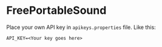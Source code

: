 # FreePortableSound

Place your own API key in `apikeys.properties` file. Like this:

```
API_KEY=<Your key goes here>
```